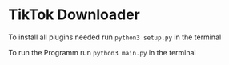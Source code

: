 # TikTok Downloader

To install all plugins needed run `python3 setup.py` in the terminal

To run the Programm run `python3 main.py` in the terminal

